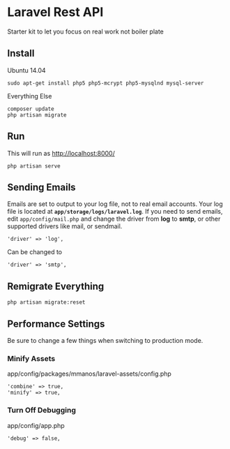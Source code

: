 # Laravel Rest API

Starter kit to let you focus on real work not boiler plate

## Install

Ubuntu 14.04

	sudo apt-get install php5 php5-mcrypt php5-mysqlnd mysql-server

Everything Else

	composer update
	php artisan migrate

## Run

This will run as [http://localhost:8000/](http://localhost:8000/)

	php artisan serve

## Sending Emails

Emails are set to output to your log file, not to real email accounts. Your log file is located at **`app/storage/logs/laravel.log`**. If you need to send emails, edit `app/config/mail.php` and change the driver from **log** to **smtp**, or other supported drivers like mail, or sendmail.

	'driver' => 'log',

Can be changed to

	'driver' => 'smtp',

## Remigrate Everything

	php artisan migrate:reset

## Performance Settings

Be sure to change a few things when switching to production mode.

### Minify Assets

app/config/packages/mmanos/laravel-assets/config.php

	'combine' => true,
	'minify' => true,

### Turn Off Debugging

app/config/app.php

	'debug' => false,
